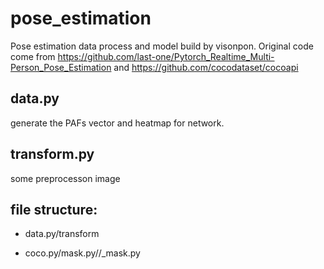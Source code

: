 # pose_estimation
Pose estimation data process and model build by visonpon.
Original code come from https://github.com/last-one/Pytorch_Realtime_Multi-Person_Pose_Estimation and https://github.com/cocodataset/cocoapi

## data.py
generate the PAFs vector and heatmap for network.
## transform.py
some preprocesson image

## file structure:
- data.py/transform

- coco.py/mask.py//_mask.py

